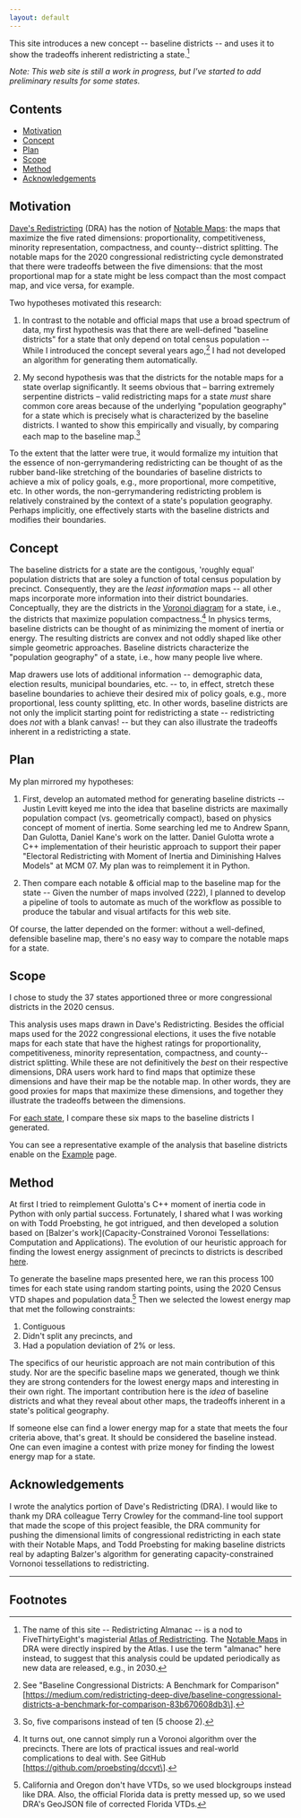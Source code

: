 ```yaml
---
layout: default
---
```


This site introduces a new concept -- baseline districts -- and uses it to show the tradeoffs inherent redistricting a state.[^1]

*Note: This web site is still a work in progress, but I've started to add preliminary results for some states.*

## Contents

- [Motivation](#motivation)
- [Concept](#concept)
- [Plan](#plan)
- [Scope](#scope)
- [Method](#method)
- [Acknowledgements](#acknowledgements)

## Motivation

[Dave's Redistricting](https://davesredistricting.org/) (DRA) has the notion of 
[Notable Maps](https://medium.com/dra-2020/notable-maps-66d744933a48): 
the maps that maximize the five rated dimensions: 
proportionality, competitiveness, minority representation, compactness, and county--district splitting.
The notable maps for the 2020 congressional redistricting cycle 
demonstrated that there were tradeoffs between the five dimensions:
that the most proportional map for a state might be less compact than the
most compact map, and vice versa, for example.

Two hypotheses motivated this research:

1.  In contrast to the notable and official maps that use a broad spectrum of data,
    my first hypothesis was that
    there are well-defined "baseline districts" for a state that only
    depend on total census population -- While I introduced the concept
    several years ago,[^2] I had not developed an algorithm for
    generating them automatically.

2.  My second hypothesis was that 
    the districts for the notable maps for a state overlap significantly. 
    It seems obvious that – barring extremely serpentine districts – valid redistricting maps 
    for a state *must* share common core areas because of the underlying "population geography" for a state
    which is precisely what is characterized by the baseline districts.
    I wanted to show this empirically and visually, by comparing each map to the baseline map.[^3]

To the extent that the latter were true, it would formalize my intuition
that the essence of non-gerrymandering redistricting can be thought of as
the rubber band-like stretching of the boundaries of baseline districts
to achieve a mix of policy goals, e.g., more proportional, more competitive,
etc. In other words, the non-gerrymandering redistricting problem is
relatively constrained by the context of a state's population geography.
Perhaps implicitly, one effectively starts with the baseline districts and modifies their boundaries.

## Concept

The baseline districts for a state are the contigous, 'roughly equal' population districts
that are soley a function of total census population by precinct.
Consequently, they are the *least information* maps -- all other maps incorporate more information 
into their district boundaries.
Conceptually, they are the districts in the [Voronoi diagram](https://en.wikipedia.org/wiki/Voronoi_diagram)
for a state, i.e., the districts that maximize population compactness.[^4]
In physics terms, baseline districts can be thought of as minimizing the moment of inertia or energy.
The resulting districts are convex and not oddly shaped like other simple geometric approaches.
Baseline districts characterize the "population geography" of a state, i.e., how many people live where.

Map drawers use lots of additional information -- demographic data, election results, municipal boundaries, etc. -- to, in effect,
stretch these baseline boundaries to achieve their desired mix of policy goals, e.g., more proportional, less county splitting, etc.
In other words, baseline districts are not only the implicit starting point for redistricting a state
-- redistricting does *not* with a blank canvas! -- but
they can also illustrate the tradeoffs inherent in a redistricting a state.

## Plan

My plan mirrored my hypotheses:

1.  First, develop an automated method for generating baseline districts \--
    Justin Levitt keyed me into the idea that baseline districts are
    maximally population compact (vs. geometrically compact), based on
    physics concept of moment of inertia. Some searching led me to
    Andrew Spann, Dan Gulotta, Daniel Kane\'s work on the latter. Daniel
    Gulotta wrote a C++ implementation of their heuristic approach to
    support their paper \"Electoral Redistricting with Moment of Inertia
    and Diminishing Halves Models\" at MCM 07. My plan was to
    reimplement it in Python.

2.  Then compare each notable & official map to the baseline map for the state -- Given the
    number of maps involved (222), I planned to develop a pipeline of
    tools to automate as much of the workflow as possible to produce the
    tabular and visual artifacts for this web site.

Of course, the latter depended on the former: without a well-defined,
defensible baseline map, there's no easy way to compare the notable maps
for a state.

## Scope

I chose to study the 37 states apportioned three or more congressional districts in the 2020 census.

This analysis uses maps drawn in Dave's Redistricting. 
Besides the official maps used for the 2022 congressional elections, 
it uses the five notable maps for each state that have the highest ratings for
proportionality, competitiveness, minority representation, compactness,
and county--district splitting.
While these are not definitively the *best* on their respective dimensions,
DRA users work hard to find maps that optimize these dimensions and have their
map be the notable map. In other words, they are good proxies for maps that
maximize these dimensions, and together they illustrate the tradeoffs between the dimensions.

For [each state](./_pages/states.markdown), I compare these six maps to the baseline districts I generated.

You can see a representative example of the analysis that baseline districts enable 
on the [Example](./_pages/example.markdown) page.

## Method 

At first I tried to reimplement Gulotta's C++ moment of inertia code in Python with
only partial success. Fortunately, I shared what I was working on with
Todd Proebsting, he got intrigued, and then developed a solution based on 
[Balzer's work](Capacity-Constrained Voronoi Tessellations: Computation and Applications).
The evolution of our heuristic approach for finding the lowest energy assignment of precincts to districts 
is described [here](./_pages/method.markdown).

To generate the baseline maps presented here, we ran this process 100 times for each state
using random starting points,
using the 2020 Census VTD shapes and population data.[^5]
Then we selected the lowest energy map that met the following constraints:

1. Contiguous
2. Didn't split any precincts, and
3. Had a population deviation of 2% or less.

The specifics of our heuristic approach are not main contribution of this study.
Nor are the specific baseline maps we generated, though we think they are strong contenders for the lowest energy maps
and interesting in their own right.
The important contribution here is the *idea* of baseline districts and what they reveal about other maps, the tradeoffs inherent in a state\'s political geography.

If someone else can find a lower energy map for a state that meets the four criteria above, that's great. 
It should be considered the baseline instead.
One can even imagine a contest with prize money for finding the lowest energy map for a state.

## Acknowledgements

I wrote the analytics portion of Dave\'s Redistricting (DRA). 
I would like to thank my DRA colleague Terry Crowley for the
command-line tool support that made the scope of this project
feasible, the DRA community for pushing the dimensional limits of
congressional redistricting in each state with their Notable Maps,
and Todd Proebsting for making baseline districts real by adapting
Balzer's algorithm for generating capacity-constrained Vornonoi
tessellations to redistricting.

---

## Footnotes

[^1]: The name of this site -- Redistricting Almanac -- is a nod to FiveThirtyEight's magisterial
    [Atlas of Redistricting](https://medium.com/dra-2020/atlas-of-redistricting-maps-14ea4d0874e5). 
    The [Notable Maps](https://medium.com/dra-2020/notable-maps-66d744933a48) in DRA were directly inspired by the Atlas.
    I use the term "almanac" here instead, to suggest that this analysis could be updated periodically as new data are released,
    e.g., in 2030.

[^2]: See "Baseline Congressional Districts: A Benchmark for Comparison"
    \[https://medium.com/redistricting-deep-dive/baseline-congressional-districts-a-benchmark-for-comparison-83b670608db3\].

[^3]: So, five comparisons instead of ten (5 choose 2).

[^4]: It turns out, one cannot simply run a Voronoi algorithm over the precincts. There are lots of practical issues 
    and real-world complications to deal with. See GitHub \[https://github.com/proebsting/dccvt\].

[^5]: California and Oregon don't have VTDs, so we used blockgroups instead like DRA. Also, the official Florida data is pretty messed up, so we used DRA's GeoJSON file of corrected Florida VTDs.

